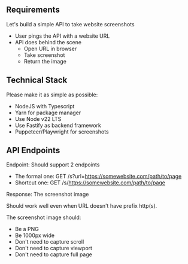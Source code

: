 
## Requirements

Let's build a simple API to take website screenshots

- User pings the API with a website URL 
- API does behind the scene
  - Open URL in browser
  - Take screenshot
  - Return the image

## Technical Stack

Please make it as simple as possible:
- NodeJS with Typescript
- Yarn for package manager
- Use Node v22 LTS
- Use Fastify as backend framework
- Puppeteer/Playwright for screenshots

## API Endpoints

Endpoint: Should support 2 endpoints

- The formal one: GET /s?url=https://somewebsite.com/path/to/page
- Shortcut one: GET /s/https://somewebsite.com/path/to/page

Response: The screenshot image

Should work well even when URL doesn't have prefix http(s).

The screenshot image should:
- Be a PNG
- Be 1000px wide
- Don't need to capture scroll
- Don't need to capture viewport
- Don't need to capture full page

